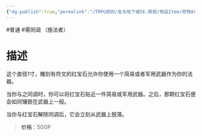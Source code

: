 ```yaml
---
{"dg-publish":true,"permalink":"/TRPG规则/龙与地下城5E-房规/物品Item/奇物Artifact/【B】战法红石/"}
---
```



#普通 #需同调 （施法者）
# 描述
这个直径1寸，雕刻有符文的红宝石允许你使用一个简易或者军用武器作为你的法器。

当你与之同调时，你可以将红宝石贴近一件简易或军用武器。之后，那颗红宝石便会如同镶嵌在武器上一般。

当你与红宝石解除同调后，它会立刻从武器上脱落。

>**价格**：50GP